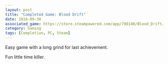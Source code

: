 ```yaml
---
layout: post
title: "Completed Game: Blood Drift"
date: 2018-09-30
associated_game: https://store.steampowered.com/app/798140/Blood_Drift/
category: Gaming
tags: [Completion, PC, Steam]
---
```


<p>Easy game with a long grind for last achievement.</p>
<p>Fun little time killer.</p>